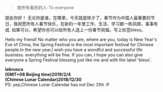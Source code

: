 [TITLE]:春节快乐~
[TAGS]:其它

> 致所有看到的人-To everyone

朋友你好！
无论你是谁，在哪里，今天就是除夕了，春节作为中国人最重要的节日，我祝愿所有人春节快乐，在新的一年里工作、生活、学习都一帆风顺，事事有成.
如果可以，希望你也可以给所有人送上一份春节祝福，写上标签bless。

Hello my  friend! 
No matter who you are, where are you, today is New Year's Eve of China, the Spring Festival is the most important festival for Chinese people.In the new year,I wish you have a wondful and successful life business. everything will be fine.
If you can, I hope you can also give everyone a Spring Festival blessing just like me and  with the label 'bless'.

**labrusca**  
**(GMT+08 Beijing time)2019/2/4**  
**(Chinese Lunar Calendar)2018/12/30**  
PS: yep,Chinese Lunar Calendar has not Dec 31th :P